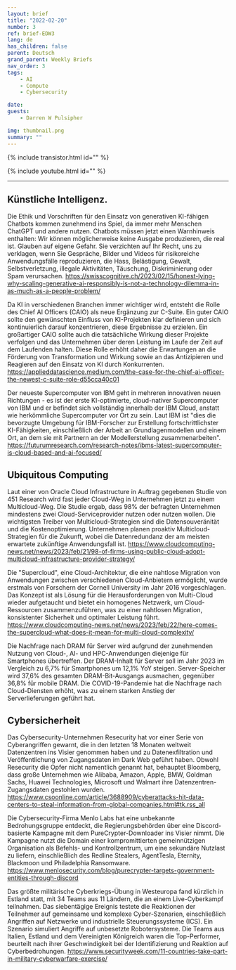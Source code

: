 ```yaml
---
layout: brief
title: "2022-02-20"
number: 3
ref: brief-EDW3
lang: de
has_children: false
parent: Deutsch
grand_parent: Weekly Briefs
nav_order: 3
tags:
    - AI
    - Compute
    - Cybersecurity

date: 
guests:
    - Darren W Pulsipher

img: thumbnail.png
summary: ""
---
```


{% include transistor.html id="" %}

{% include youtube.html id="" %}

---

## Künstliche Intelligenz.

Die Ethik und Vorschriften für den Einsatz von generativen KI-fähigen Chatbots kommen zunehmend ins Spiel, da immer mehr Menschen ChatGPT und andere nutzen. Chatbots müssen jetzt einen Warnhinweis enthalten: Wir können möglicherweise keine Ausgabe produzieren, die real ist. Glauben auf eigene Gefahr. Sie verzichten auf Ihr Recht, uns zu verklagen, wenn Sie Gespräche, Bilder und Videos für risikoreiche Anwendungsfälle reproduzieren, die Hass, Belästigung, Gewalt, Selbstverletzung, illegale Aktivitäten, Täuschung, Diskriminierung oder Spam verursachen.
https://swisscognitive.ch/2023/02/15/honest-lying-why-scaling-generative-ai-responsibly-is-not-a-technology-dilemma-in-as-much-as-a-people-problem/

Da KI in verschiedenen Branchen immer wichtiger wird, entsteht die Rolle des Chief AI Officers (CAIO) als neue Ergänzung zur C-Suite. Ein guter CAIO sollte den gewünschten Einfluss von KI-Projekten klar definieren und sich kontinuierlich darauf konzentrieren, diese Ergebnisse zu erzielen. Ein großartiger CAIO sollte auch die tatsächliche Wirkung dieser Projekte verfolgen und das Unternehmen über deren Leistung im Laufe der Zeit auf dem Laufenden halten. Diese Rolle erhöht daher die Erwartungen an die Förderung von Transformation und Wirkung sowie an das Antizipieren und Reagieren auf den Einsatz von KI durch Konkurrenten.
https://applieddatascience.medium.com/the-case-for-the-chief-ai-officer-the-newest-c-suite-role-d55cca40c01

Der neueste Supercomputer von IBM geht in mehreren innovativen neuen Richtungen - es ist der erste KI-optimierte, cloud-nativer Supercomputer von IBM und er befindet sich vollständig innerhalb der IBM Cloud, anstatt wie herkömmliche Supercomputer vor Ort zu sein. Laut IBM ist "dies die bevorzugte Umgebung für IBM-Forscher zur Erstellung fortschrittlichster KI-Fähigkeiten, einschließlich der Arbeit an Grundlagenmodellen und einem Ort, an dem sie mit Partnern an der Modellerstellung zusammenarbeiten".
https://futurumresearch.com/research-notes/ibms-latest-supercomputer-is-cloud-based-and-ai-focused/

## Ubiquitous Computing

Laut einer von Oracle Cloud Infrastructure in Auftrag gegebenen Studie von 451 Research wird fast jeder Cloud-Weg in Unternehmen jetzt zu einem Multicloud-Weg. Die Studie ergab, dass 98% der befragten Unternehmen mindestens zwei Cloud-Serviceprovider nutzen oder nutzen wollen. Die wichtigsten Treiber von Multicloud-Strategien sind die Datensouveränität und die Kostenoptimierung. Unternehmen planen proaktiv Multicloud-Strategien für die Zukunft, wobei die Datenredundanz der am meisten erwartete zukünftige Anwendungsfall ist.
https://www.cloudcomputing-news.net/news/2023/feb/21/98-of-firms-using-public-cloud-adopt-multicloud-infrastructure-provider-strategy/

Die "Supercloud", eine Cloud-Architektur, die eine nahtlose Migration von Anwendungen zwischen verschiedenen Cloud-Anbietern ermöglicht, wurde erstmals von Forschern der Cornell University im Jahr 2016 vorgeschlagen. Das Konzept ist als Lösung für die Herausforderungen von Multi-Cloud wieder aufgetaucht und bietet ein homogenes Netzwerk, um Cloud-Ressourcen zusammenzuführen, was zu einer nahtlosen Migration, konsistenter Sicherheit und optimaler Leistung führt.
https://www.cloudcomputing-news.net/news/2023/feb/22/here-comes-the-supercloud-what-does-it-mean-for-multi-cloud-complexity/

Die Nachfrage nach DRAM für Server wird aufgrund der zunehmenden Nutzung von Cloud-, AI- und HPC-Anwendungen diejenige für Smartphones übertreffen. Der DRAM-Inhalt für Server soll im Jahr 2023 im Vergleich zu 6,7% für Smartphones um 12,1% YoY steigen. Server-Speicher wird 37,6% des gesamten DRAM-Bit-Ausgangs ausmachen, gegenüber 36,8% für mobile DRAM. Die COVID-19-Pandemie hat die Nachfrage nach Cloud-Diensten erhöht, was zu einem starken Anstieg der Serverlieferungen geführt hat.

## Cybersicherheit

Das Cybersecurity-Unternehmen Resecurity hat vor einer Serie von Cyberangriffen gewarnt, die in den letzten 18 Monaten weltweit Datenzentren ins Visier genommen haben und zu Datenexfiltration und Veröffentlichung von Zugangsdaten im Dark Web geführt haben. Obwohl Resecurity die Opfer nicht namentlich genannt hat, behauptet Bloomberg, dass große Unternehmen wie Alibaba, Amazon, Apple, BMW, Goldman Sachs, Huawei Technologies, Microsoft und Walmart ihre Datenzentren-Zugangsdaten gestohlen wurden.
https://www.csoonline.com/article/3688909/cyberattacks-hit-data-centers-to-steal-information-from-global-companies.html#tk.rss_all

Die Cybersecurity-Firma Menlo Labs hat eine unbekannte Bedrohungsgruppe entdeckt, die Regierungsbehörden über eine Discord-basierte Kampagne mit dem PureCrypter-Downloader ins Visier nimmt. Die Kampagne nutzt die Domain einer kompromittierten gemeinnützigen Organisation als Befehls- und Kontrollzentrum, um eine sekundäre Nutzlast zu liefern, einschließlich des Redline Stealers, AgentTesla, Eternity, Blackmoon und Philadelphia Ransomware.
https://www.menlosecurity.com/blog/purecrypter-targets-government-entities-through-discord

Das größte militärische Cyberkriegs-Übung in Westeuropa fand kürzlich in Estland statt, mit 34 Teams aus 11 Ländern, die an einem Live-Cyberkampf teilnahmen. Das siebentägige Ereignis testete die Reaktionen der Teilnehmer auf gemeinsame und komplexe Cyber-Szenarien, einschließlich Angriffen auf Netzwerke und industrielle Steuerungssysteme (ICS). Ein Szenario simuliert Angriffe auf unbesetzte Robotersysteme. Die Teams aus Italien, Estland und dem Vereinigten Königreich waren die Top-Performer, beurteilt nach ihrer Geschwindigkeit bei der Identifizierung und Reaktion auf Cyberbedrohungen.
https://www.securityweek.com/11-countries-take-part-in-military-cyberwarfare-exercise/


